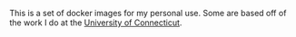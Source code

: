 This is a set of docker images for my personal use. Some are based off of the work I do at the [University of Connecticut](https://uconn.edud).